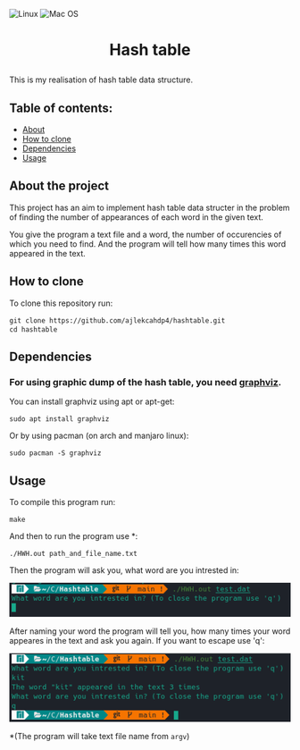 ![Linux](https://img.shields.io/badge/Linux-FCC624?style=for-the-badge&logo=linux&logoColor=black)
![Mac OS](https://img.shields.io/badge/mac%20os-000000?style=for-the-badge&logo=macos&logoColor=F0F0F0)
# <p align = "center">Hash table</p>

This is my realisation of hash table data structure.

## Table of contents:
- [About](#about-the-project)
- [How to clone](#how-to-clone)
- [Dependencies](#dependencies)
- [Usage](#usage)

## About the project
This project has an aim to implement hash table data structer in the problem of finding the 
number of appearances of each word in the given text.

You give the program a text file and a word, the number of occurencies of 
which you need to find. And the program will tell how many times this word appeared in the text.

## How to clone
To clone this repository run:
```
git clone https://github.com/ajlekcahdp4/hashtable.git
cd hashtable
```
## Dependencies
### For using graphic dump of the hash table, you need [graphviz](https://graphviz.org).
You can install graphviz using apt or apt-get:
```
sudo apt install graphviz
```
Or by using pacman (on arch and manjaro linux):
```
sudo pacman -S graphviz
```
## Usage
To compile this program run:
```
make
```
And then to run the program use *:
```
./HWH.out path_and_file_name.txt
```
Then the program will ask you, what word are you intrested in:
<p align="center">
<img src="https://github.com/ajlekcahdp4/hashtable/blob/main/examples/entry.png">
</p>
After naming your word the program will tell you, how many times your word appeares in the 
text and ask you again. If you want to escape use 'q':
<p align="center">
<img src="https://github.com/ajlekcahdp4/hashtable/blob/main/examples/run.png">
</p>

*(The program will take text file name from `argv`)


